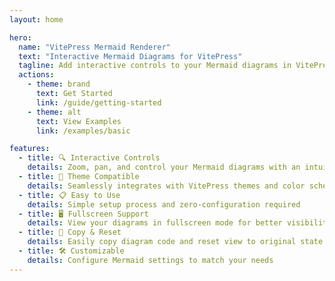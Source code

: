 ```yaml
---
layout: home

hero:
  name: "VitePress Mermaid Renderer"
  text: "Interactive Mermaid Diagrams for VitePress"
  tagline: Add interactive controls to your Mermaid diagrams in VitePress
  actions:
    - theme: brand
      text: Get Started
      link: /guide/getting-started
    - theme: alt
      text: View Examples
      link: /examples/basic

features:
  - title: 🔍 Interactive Controls
    details: Zoom, pan, and control your Mermaid diagrams with an intuitive interface
  - title: 🎨 Theme Compatible
    details: Seamlessly integrates with VitePress themes and color schemes
  - title: 📋 Easy to Use
    details: Simple setup process and zero-configuration required
  - title: 🖥️ Fullscreen Support
    details: View your diagrams in fullscreen mode for better visibility
  - title: 🔄 Copy & Reset
    details: Easily copy diagram code and reset view to original state
  - title: 🛠️ Customizable
    details: Configure Mermaid settings to match your needs
---
```

